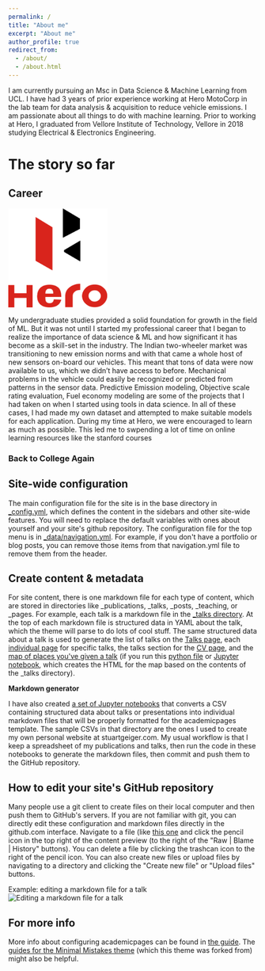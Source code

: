 ```yaml
---
permalink: /
title: "About me"
excerpt: "About me"
author_profile: true
redirect_from: 
  - /about/
  - /about.html
---
```

I am currently pursuing an Msc in Data Science & Machine Learning from UCL. I have had 3 years of prior experience working at Hero MotoCorp in the lab team for data analysis & acquisition to reduce vehicle emissions. I am passionate about all things to do with machine learning. Prior to working at Hero, I graduated from Vellore Institute of Technology, Vellore in 2018 studying Electrical & Electronics Engineering. 

The story so far 
======

## Career

<img src="/images/Hero_MotoCorp.png" class="center" width="200" height="200" >

My undergraduate studies provided a solid foundation for growth in the field of ML. But it was not until I started my professional career that I began to realize the importance of data science & ML and how significant it has become as a skill-set in the industry. The Indian two-wheeler market was transitioning to new emission norms and with that came a whole host of new sensors on-board our vehicles. This meant that tons of data were now available to us, which we didn’t have access to before. Mechanical problems in the vehicle could easily be recognized or predicted from patterns in the sensor data. Predictive Emission modeling, Objective scale rating evaluation, Fuel economy modeling are some of the projects that I had taken on when I started using tools in data science. In all of these cases, I had made my own dataset and attempted to make suitable models for each application. During my time at Hero, we were encouraged to learn as much as possible. This led me to swpending a lot of time on online learning resources like the stanford courses


### Back to College Again






Site-wide configuration
------
The main configuration file for the site is in the base directory in [_config.yml](https://github.com/academicpages/academicpages.github.io/blob/master/_config.yml), which defines the content in the sidebars and other site-wide features. You will need to replace the default variables with ones about yourself and your site's github repository. The configuration file for the top menu is in [_data/navigation.yml](https://github.com/academicpages/academicpages.github.io/blob/master/_data/navigation.yml). For example, if you don't have a portfolio or blog posts, you can remove those items from that navigation.yml file to remove them from the header. 

Create content & metadata
------
For site content, there is one markdown file for each type of content, which are stored in directories like _publications, _talks, _posts, _teaching, or _pages. For example, each talk is a markdown file in the [_talks directory](https://github.com/academicpages/academicpages.github.io/tree/master/_talks). At the top of each markdown file is structured data in YAML about the talk, which the theme will parse to do lots of cool stuff. The same structured data about a talk is used to generate the list of talks on the [Talks page](https://academicpages.github.io/talks), each [individual page](https://academicpages.github.io/talks/2012-03-01-talk-1) for specific talks, the talks section for the [CV page](https://academicpages.github.io/cv), and the [map of places you've given a talk](https://academicpages.github.io/talkmap.html) (if you run this [python file](https://github.com/academicpages/academicpages.github.io/blob/master/talkmap.py) or [Jupyter notebook](https://github.com/academicpages/academicpages.github.io/blob/master/talkmap.ipynb), which creates the HTML for the map based on the contents of the _talks directory).

**Markdown generator**

I have also created [a set of Jupyter notebooks](https://github.com/academicpages/academicpages.github.io/tree/master/markdown_generator
) that converts a CSV containing structured data about talks or presentations into individual markdown files that will be properly formatted for the academicpages template. The sample CSVs in that directory are the ones I used to create my own personal website at stuartgeiger.com. My usual workflow is that I keep a spreadsheet of my publications and talks, then run the code in these notebooks to generate the markdown files, then commit and push them to the GitHub repository.

How to edit your site's GitHub repository
------
Many people use a git client to create files on their local computer and then push them to GitHub's servers. If you are not familiar with git, you can directly edit these configuration and markdown files directly in the github.com interface. Navigate to a file (like [this one](https://github.com/academicpages/academicpages.github.io/blob/master/_talks/2012-03-01-talk-1.md) and click the pencil icon in the top right of the content preview (to the right of the "Raw | Blame | History" buttons). You can delete a file by clicking the trashcan icon to the right of the pencil icon. You can also create new files or upload files by navigating to a directory and clicking the "Create new file" or "Upload files" buttons. 

Example: editing a markdown file for a talk
![Editing a markdown file for a talk](/images/editing-talk.png)

For more info
------
More info about configuring academicpages can be found in [the guide](https://academicpages.github.io/markdown/). The [guides for the Minimal Mistakes theme](https://mmistakes.github.io/minimal-mistakes/docs/configuration/) (which this theme was forked from) might also be helpful.
